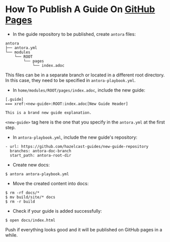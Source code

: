 # How To Publish A Guide On [GitHub Pages](https://hazelcast-guides.github.io/guides-site/guides-home/v0.1/index.html)

- In the guide repository to be published, create `antora` files:

```
antora
├── antora.yml
└── modules
    └── ROOT
        └── pages
            └── index.adoc
```
This files can be in a separate branch or located in a different root directory. In this case, they need to be specified in `antora-playbook.yml`.

- In `home/modules/ROOT/pages/index.adoc`, include the new guide:

```
[.guide]
=== xref:<new-guide>:ROOT:index.adoc[New Guide Header]

This is a brand new guide explanation.

``` 
`<new-guide>` tag here is the one that you specify in the `antora.yml` at the first step.

- In `antora-playbook.yml`, include the new guide's repository:

```
- url: https://github.com/hazelcast-guides/new-guide-repository
  branches: antora-doc-branch
  start_path: antora-root-dir
```

- Create new docs:

```
$ antora antora-playbook.yml
```

- Move the created content into docs:

```
$ rm -rf docs/*
$ mv build/site/* docs
$ rm -r build
```
- Check if your guide is added successfully:

```
$ open docs/index.html
```

Push if everything looks good and it will be published on GitHub pages in a while.
